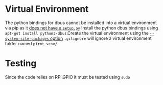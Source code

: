 # Virtual Environment
The python bindings for dbus cannot be installed into a virtual environment via 
pip as it [does not have a `setup.py`](
https://abdealiik.wordpress.com/2015/06/09/python-dbus-and-continuous-integration/)
Install the python dbus bindings using `apt-get install python3-dbus`.Create 
the virtual environment using the [`--system-site-packages` option](
http://stackoverflow.com/questions/13365697/install-python-dbus-in-virtualenv#answer-13367493)
`.gitignore` will ignore a virtual environment folder named `pirot_venv/`

# Testing
Since the code relies on RPi.GPIO it must be tested using `sudo`
